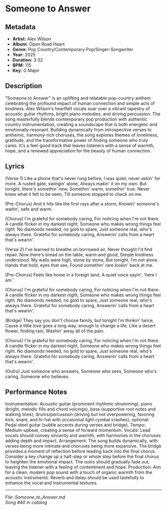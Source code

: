 # Someone to Answer

## Metadata
- **Artist:** Alex Wilson
- **Album:** Open Road Heart
- **Genre:** Pop Country/Contemporary Pop/Singer-Songwriter
- **Year:** 2025
- **Duration:** 3:32
- **BPM:** 115
- **Key:** G Major

## Description
"Someone to Answer" is an uplifting and relatable pop-country anthem celebrating the profound impact of human connection and simple acts of kindness. Alex Wilson's heartfelt vocals soar over a vibrant tapestry of acoustic guitar rhythms, bright piano melodies, and driving percussion. The song masterfully blends contemporary pop production with authentic country instrumentation, creating a soundscape that is both energetic and emotionally resonant. Building dynamically from introspective verses to anthemic, harmony-rich choruses, the song explores themes of loneliness, gratitude, and the transformative power of finding someone who truly cares. It's a feel-good track that leaves listeners with a sense of warmth, hope, and a renewed appreciation for the beauty of human connection.

## Lyrics

(Verse 1)
Like a phone that's never rung before,
I was quiet, never askin' for more.
A rusted gate, swingin' alone,
Always makin' it on my own.
But tonight, there's somethin' new,
Somethin' warm, somethin' true.
Never knew what it felt to be seen,
Till someone stopped to check on me.

(Pre-Chorus)
And it hits like the first rays after a storm,
Knowin' someone's waitin', safe and warm.

(Chorus)
I'm grateful for somebody caring,
For noticing when I'm not there.
A candle flicker in my darkest night,
Someone who makes wrong things feel right.
No diamonds needed, no gold to spare,
Just someone real, who's always there.
Grateful for somebody caring,
Answerin' calls from a heart that's wearin'.

(Verse 2)
I've learned to breathe on borrowed air,
Never thought I'd find repair.
Now there's bread on the table, warm and good,
Simple kindness understood.
My walls were high, stone by stone,
But tonight, I'm not alone.
Hands that hold, eyes that see,
Found somethin' rare lookin' back at me.

(Pre-Chorus)
Feels like home in a foreign land,
A quiet voice sayin', 'here I am.'

(Chorus)
I'm grateful for somebody caring,
For noticing when I'm not there.
A candle flicker in my darkest night,
Someone who makes wrong things feel right.
No diamonds needed, no gold to spare,
Just someone real, who's always there.
Grateful for somebody caring,
Answerin' calls from a heart that's wearin'.

(Bridge)
They say you don't choose family, but tonight I'm thinkin' twice,
Cause a little love goes a long way, enough to change a life.
Like a desert flower, finding rain,
Washin' away all of the pain.

(Chorus)
I'm grateful for somebody caring,
For noticing when I'm not there.
A candle flicker in my darkest night,
Someone who makes wrong things feel right.
No diamonds needed, no gold to spare,
Just someone real, who's always there.
Grateful for somebody caring,
Answerin' calls from a heart that's wearin'.

(Outro)
Just someone who answers,
Someone who sees,
Someone who's caring,
Someone who believes.

## Performance Notes

Instrumentation: Acoustic guitar (prominent rhythmic strumming), piano (bright, melodic fills and chord voicings), bass (supportive root notes and walking lines), drums/percussion (driving but not overpowering, favoring kick, snare, and hi-hat with occasional light cymbal crashes), optional: Pedal steel guitar (subtle accents during verses and bridge). Tempo: Medium-upbeat, creating a sense of forward momentum. Vocals: Lead vocals should convey sincerity and warmth, with harmonies in the choruses adding depth and impact. Arrangement: The song builds dynamically, with verses being more intimate and choruses being more expansive. The bridge provides a moment of reflection before leading back into the final chorus. Consider a key change up a half-step or whole step before the final chorus to heighten the emotional impact. The outro should gradually fade out, leaving the listener with a feeling of contentment and hope. Production: Aim for a clean, modern pop sound with a touch of organic warmth from the acoustic instruments. Reverb and delay should be used tastefully to enhance the vocal and instrumental textures.

---
*File: Someone_to_Answer.md*  
*Song #40 in catalog*
